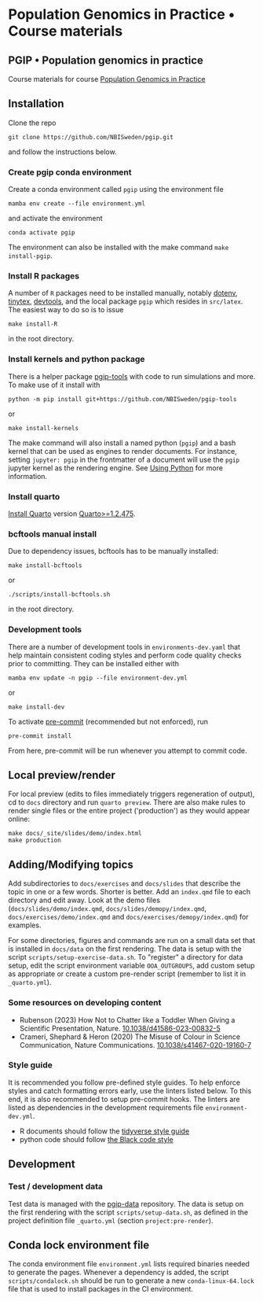 # Population Genomics in Practice • Course materials

## **PGIP • Population genomics in practice**

Course materials for course [Population Genomics in
Practice](https://uppsala.instructure.com/courses/52168)

## Installation

Clone the repo

    git clone https://github.com/NBISweden/pgip.git

and follow the instructions below.

### Create pgip conda environment

Create a conda environment called `pgip` using the environment file

    mamba env create --file environment.yml

and activate the environment

    conda activate pgip

The environment can also be installed with the make command `make
install-pgip`.

### Install R packages

A number of `R` packages need to be installed manually, notably
[dotenv](https://www.rdocumentation.org/packages/dotenv/versions/1.0.3),
[tinytex](https://github.com/rstudio/tinytex-releases),
[devtools](https://devtools.r-lib.org/), and the local package `pgip`
which resides in `src/latex`. The easiest way to do so is to issue

    make install-R

in the root directory.

### Install kernels and python package

There is a helper package
[pgip-tools](https://github.com/NBISweden/pgip-tools) with code to run
simulations and more. To make use of it install with

    python -m pip install git+https://github.com/NBISweden/pgip-tools

or

    make install-kernels

The make command will also install a named python (`pgip`) and a bash
kernel that can be used as engines to render documents. For instance,
setting `jupyter: pgip` in the frontmatter of a document will use the
`pgip` jupyter kernel as the rendering engine. See [Using
Python](https://quarto.org/docs/computations/python.html) for more
information.

### Install quarto

[Install Quarto](https://quarto.org/docs/get-started) version [Quarto\>=1.2.475](https://quarto.org/docs/download/).

### bcftools manual install

Due to dependency issues, bcftools has to be manually installed:

    make install-bcftools

or

    ./scripts/install-bcftools.sh

in the root directory.

### Development tools

There are a number of development tools in `environments-dev.yaml`
that help maintain consistent coding styles and perform code quality
checks prior to committing. They can be installed either with

    mamba env update -n pgip --file environment-dev.yml

or

    make install-dev

To activate [pre-commit](https://pre-commit.com/) (recommended but not
enforced), run

    pre-commit install

From here, pre-commit will be run whenever you attempt to commit code.

## Local preview/render

For local preview (edits to files immediately triggers regeneration of
output), cd to `docs` directory and run `quarto preview`. There are
also make rules to render single files or the entire project
('production') as they would appear online:

    make docs/_site/slides/demo/index.html
    make production

## Adding/Modifying topics

Add subdirectories to `docs/exercises` and `docs/slides` that describe
the topic in one or a few words. Shorter is better. Add an `index.qmd`
file to each directory and edit away. Look at the demo files
(`docs/slides/demo/index.qmd`, `docs/slides/demopy/index.qmd`,
`docs/exercises/demo/index.qmd` and `docs/exercises/demopy/index.qmd`)
for examples.

For some directories, figures and commands are run on a small data set
that is installed in `docs/data` on the first rendering. The data is
setup with the script `scripts/setup-exercise-data.sh`. To "register"
a directory for data setup, edit the script environment variable
`OOA_OUTGROUPS`, add custom setup as appropriate or create a custom
pre-render script (remember to list it in `_quarto.yml`).

### Some resources on developing content

- Rubenson (2023) How Not to Chatter like a Toddler When Giving a
  Scientific Presentation, Nature.
  [10.1038/d41586-023-00832-5](10.1038/d41586-023-00832-5)
- Crameri, Shephard & Heron (2020) The Misuse of Colour in Science
  Communication, Nature Communications.
  [10.1038/s41467-020-19160-7](10.1038/s41467-020-19160-7)

### Style guide

It is recommended you follow pre-defined style guides. To help enforce
styles and catch formatting errors early, use the linters listed
below. To this end, it is also recommended to setup pre-commit hooks.
The linters are listed as dependencies in the development requirements
file `environment-dev.yml`.

- R documents should follow the [tidyverse style
  guide](https://style.tidyverse.org/)
- python code should follow [the Black code style](https://black.readthedocs.io/en/stable/the_black_code_style/current_style.html)

## Development

### Test / development data

Test data is managed with the
[pgip-data](https://github.com/NBISweden/pgip-data) repository. The
data is setup on the first rendering with the script
`scripts/setup-data.sh`, as defined in the project definition file
`_quarto.yml` (section `project:pre-render`).

## Conda lock environment file

The conda environment file `environment.yml` lists required binaries
needed to generate the pages. Whenever a dependency is added, the
script `scripts/condalock.sh` should be run to generate a new
`conda-linux-64.lock` file that is used to install packages in the CI
environment.
